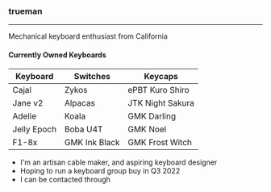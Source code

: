 ### trueman
---

Mechanical keyboard enthusiast from California

#### Currently Owned Keyboards
|Keyboard|Switches|Keycaps|
|--------|--------|-------|
|Cajal|Zykos|ePBT Kuro Shiro|
|Jane v2|Alpacas|JTK Night Sakura|
|Adelie|Koala|GMK Darling|
|Jelly Epoch|Boba U4T|GMK Noel|
|F1-8x|GMK Ink Black|GMK Frost Witch|

* I'm an artisan cable maker, and aspiring keyboard designer
* Hoping to run a keyboard group buy in Q3 2022
* I can be contacted through 
